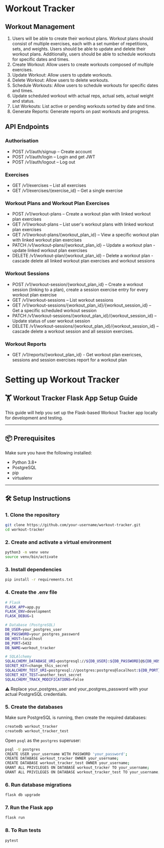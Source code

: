 # Workout Tracker

## Workout Management
1. Users will be able to create their workout plans. Workout plans should consist of multiple exercises, each with a set number of repetitions, sets, and weights. Users should be able to update and delete their workout plans. Additionally, users should be able to schedule workouts for specific dates and times.
2. Create Workout: Allow users to create workouts composed of multiple exercises.
3. Update Workout: Allow users to update workouts.
4. Delete Workout: Allow users to delete workouts.
5. Schedule Workouts: Allow users to schedule workouts for specific dates and times.
6. Update scheduled workout with actual reps, actual sets, actual weight and status.
7. List Workouts: List active or pending workouts sorted by date and time.
8. Generate Reports: Generate reports on past workouts and progress.

## API Endpoints
### Authorisation 
* POST /v1/auth/signup – Create account
* POST /v1/auth/login – Login and get JWT
* POST /v1/auth/logout – Log out

### Exercises
* GET /v1/exercises – List all exercises
* GET /v1/exercises/{exercise_id} – Get a single exercise

### Workout Plans and Workout Plan Exercises
* POST /v1/workout-plans – Create a workout plan with linked workout plan exercises
* GET /v1/workout-plans – List user's workout plans with linked workout plan exercises
* GET /v1/workout-plans/{workout_plan_id} – View a specific workout plan with linked workout plan exercises
* PATCH /v1/workout-plans/{workout_plan_id} – Update a workout plan - update linked workout plan exercises
* DELETE /v1/workout-plan/{workout_plan_id} – Delete a workout plan - cascade delete all linked workout plan exercises and workout sessions

### Workout Sessions
* POST /v1/workout-session/{workout_plan_id} – Create a workout session (linking to a plan), create a session exercise entry for every workout plan exercise
* GET /v1/workout-sessions – List workout sessions 
* GET /v1/workout-sessions/{workout_plan_id}/{workout_session_id} – Get a specific scheduled workout session 
* PATCH /v1/workout-sessions/{workout_plan_id}/{workout_session_id} – Update status of user workout session  
* DELETE /v1/workout-sessions/{workout_plan_id}/{workout_session_id} – cascade delete a workout session and all session exercises.

### Workout Reports
* GET /v1/reports/{workout_plan_id} - Get workout plan exericses, sessions and session exercises report for a workout plan

# Setting up Workout Tracker
## 🏋️ Workout Tracker Flask App Setup Guide

This guide will help you set up the Flask-based Workout Tracker app locally for development and testing.

---

## 📦 Prerequisites

Make sure you have the following installed:

- Python 3.8+ 
- PostgreSQL
- pip
- virtualenv

---

## 🛠️ Setup Instructions

### 1. Clone the repository

```bash
git clone https://github.com/your-username/workout-tracker.git
cd workout-tracker
```

### 2. Create and activate a virtual environment
```bash
python3 -m venv venv
source venv/bin/activate
```

### 3. Install dependencies
```bash
pip install -r requirements.txt
```

### 4. Create the .env file
```bash
# Flask
FLASK_APP=app.py
FLASK_ENV=development
FLASK_DEBUG=1

# Database (PostgreSQL)
DB_USER=your_postgres_user
DB_PASSWORD=your_postgres_password
DB_HOST=localhost
DB_PORT=5432
DB_NAME=workout_tracker

# SQLAlchemy
SQLALCHEMY_DATABASE_URI=postgresql://${DB_USER}:${DB_PASSWORD}@${DB_HOST}:${DB_PORT}/${DB_NAME}
SECRET_KEY=change_this_secret
SQLALCHEMY_TEST_URI=postgresql://postgres:postgres@localhost:${DB_PORT}/workout_tracker_test
SECRET_KEY_TEST=another_test_secret
SQLALCHEMY_TRACK_MODIFICATIONS=False
```
⚠️ Replace your_postgres_user and your_postgres_password with your actual PostgreSQL credentials.

### 5. Create the databases
Make sure PostgreSQL is running, then create the required databases:
```bash
createdb workout_tracker
createdb workout_tracker_test
```

Open `psql` as the `postgres` superuser:
```bash
psql -U postgres
CREATE USER your_username WITH PASSWORD 'your_password';
CREATE DATABASE workout_tracker OWNER your_username;
CREATE DATABASE workout_tracker_test OWNER your_username;
GRANT ALL PRIVILEGES ON DATABASE workout_tracker TO your_username;
GRANT ALL PRIVILEGES ON DATABASE workout_tracker_test TO your_username;
```

### 6. Run database migrations
```bash
flask db upgrade
```

### 7. Run the Flask app
```bash
flask run
```

### 8. To Run tests
```bash
pytest
```







